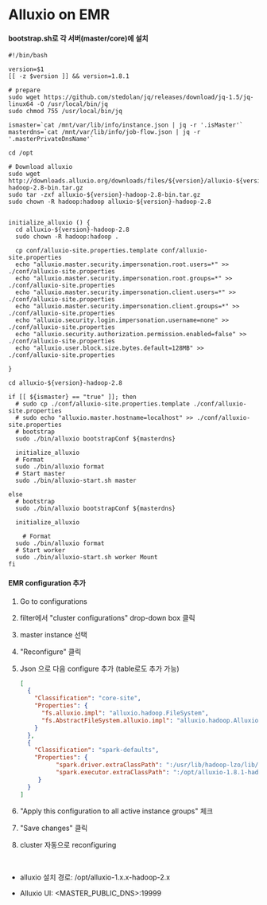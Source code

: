 Alluxio on EMR
==============

#### bootstrap.sh로 각 서버(master/core)에 설치

```shell
#!/bin/bash

version=$1
[[ -z $version ]] && version=1.8.1

# prepare
sudo wget https://github.com/stedolan/jq/releases/download/jq-1.5/jq-linux64 -O /usr/local/bin/jq
sudo chmod 755 /usr/local/bin/jq

ismaster=`cat /mnt/var/lib/info/instance.json | jq -r '.isMaster'`
masterdns=`cat /mnt/var/lib/info/job-flow.json | jq -r '.masterPrivateDnsName'`

cd /opt

# Download alluxio
sudo wget http://downloads.alluxio.org/downloads/files/${version}/alluxio-${version}-hadoop-2.8-bin.tar.gz
sudo tar -zxf alluxio-${version}-hadoop-2.8-bin.tar.gz
sudo chown -R hadoop:hadoop alluxio-${version}-hadoop-2.8


initialize_alluxio () {
  cd alluxio-${version}-hadoop-2.8
  sudo chown -R hadoop:hadoop .

  cp conf/alluxio-site.properties.template conf/alluxio-site.properties
  echo "alluxio.master.security.impersonation.root.users=*" >> ./conf/alluxio-site.properties
  echo "alluxio.master.security.impersonation.root.groups=*" >> ./conf/alluxio-site.properties
  echo "alluxio.master.security.impersonation.client.users=*" >> ./conf/alluxio-site.properties
  echo "alluxio.master.security.impersonation.client.groups=*" >> ./conf/alluxio-site.properties
  echo "alluxio.security.login.impersonation.username=none" >> ./conf/alluxio-site.properties
  echo "alluxio.security.authorization.permission.enabled=false" >> ./conf/alluxio-site.properties
  echo "alluxio.user.block.size.bytes.default=128MB" >> ./conf/alluxio-site.properties

}

cd alluxio-${version}-hadoop-2.8

if [[ ${ismaster} == "true" ]]; then
  # sudo cp ./conf/alluxio-site.properties.template ./conf/alluxio-site.properties
  # sudo echo "alluxio.master.hostname=localhost" >> ./conf/alluxio-site.properties
  # bootstrap
  sudo ./bin/alluxio bootstrapConf ${masterdns}

  initialize_alluxio
  # Format
  sudo ./bin/alluxio format
  # Start master
  sudo ./bin/alluxio-start.sh master

else
  # bootstrap
  sudo ./bin/alluxio bootstrapConf ${masterdns}

  initialize_alluxio

    # Format
  sudo ./bin/alluxio format
  # Start worker
  sudo ./bin/alluxio-start.sh worker Mount
fi
```

#### EMR configuration 추가

1.	Go to configurations
2.	filter에서 "cluster configurations" drop-down box 클릭
3.	master instance 선택
4.	"Reconfigure" 클릭
5.	Json 으로 다음 configure 추가 (table로도 추가 가능)

	```json
	[
	  {
	    "Classification": "core-site",
	    "Properties": {
	      "fs.alluxio.impl": "alluxio.hadoop.FileSystem",
	      "fs.AbstractFileSystem.alluxio.impl": "alluxio.hadoop.AlluxioFileSystem"
	    }
	  },
	  {
	    "Classification": "spark-defaults",
	    "Properties": {
	          "spark.driver.extraClassPath": ":/usr/lib/hadoop-lzo/lib/*:/usr/lib/hadoop/hadoop-aws.jar:/usr/share/aws/aws-java-sdk/*:/usr/share/aws/emr/emrfs/conf:/usr/share/aws/emr/emrfs/lib/*:/usr/share/aws/emr/emrfs/auxlib/*:/usr/share/aws/emr/security/conf:/usr/share/aws/emr/security/lib/*:/opt/alluxio-1.8.1-hadoop-2.8/client/alluxio-1.8.1-client.jar",
	          "spark.executor.extraClassPath": ":/opt/alluxio-1.8.1-hadoop-2.8/client/alluxio-1.8.1-client.jar"
	     }
	  }
	]
	```

6.	"Apply this configuration to all active instance groups" 체크

7.	"Save changes" 클릭

8.	cluster 자동으로 reconfiguring

<br>

-	alluxio 설치 경로: /opt/alluxio-1.x.x-hadoop-2.x

-	Alluxio UI: <MASTER_PUBLIC_DNS>:19999
